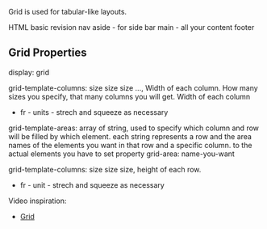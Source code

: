 Grid is used for tabular-like layouts.

HTML basic revision
nav 
aside - for side bar
main - all your content
footer

## Grid Properties
display: grid

grid-template-columns: size size size ..., Width of each column. How many sizes you specify, that many columns you will get. Width of each column
- fr - units - strech and squeeze as necessary

grid-template-areas: array of string, used to specify which column and row will be filled by which element. each string represents a row and the area names of the elements you want in that row and a specific column.
    to the actual elements you have to set property grid-area: name-you-want

grid-template-columns: size size size, height of each row.
- fr - unit - strech and squeeze as necessary

Video inspiration:
- [Grid](https://youtu.be/68O6eOGAGqA?si=HhtJyy-V6AEaMjth)